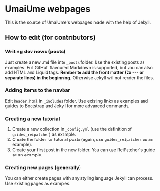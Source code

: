 # UmaiUme webpages

This is the source of UmaiUme's webpages made with the help of Jekyll.

## How to edit (for contributors)

### Writing dev news (posts)
Just create a new .md file into `_posts` folder. Use the existing posts as examples.
Full GitHub flavoured Markdown is supported, but you can also add HTML and Liquid tags.
**Rember to add the front matter (2x --- on separate lines) in the beginning**. Otherwise Jekyll will not render the files.

### Adding items to the navbar
Edit `header.html` in `_includes` folder. Use existing links as examples and guides to Bootstrap and Jekyll for more advanced commands.

### Creating a new tutorial
1. Create a new collection in `_config.yml` (use the definition of `guides_reipatcher`) as example.
2. Create the folder for tutorial posts (again, use `guides_reipatcher` as an example).
4. Create your first post in the new folder. You can use ReiPatcher's guide as an example.

### Creating new pages (generally)
You can either create pages with any styling language Jekyll can process. Use existing pages as examples.
